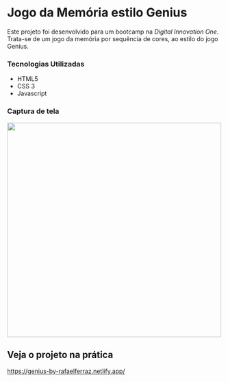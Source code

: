 # Jogo da Memória estilo Genius

Este projeto foi desenvolvido para um bootcamp na _Digital Innovation One_. Trata-se de um jogo da memória por sequência de cores, ao estilo do jogo Genius.

### Tecnologias Utilizadas
* HTML5
* CSS 3
* Javascript

### Captura de tela
<img src="./assets/capa.png" width=500px>

## Veja o projeto na prática
https://genius-by-rafaelferraz.netlify.app/
